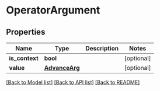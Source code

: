 # OperatorArgument

## Properties
Name | Type | Description | Notes
------------ | ------------- | ------------- | -------------
**is_context** | **bool** |  | [optional] 
**value** | [**AdvanceArg**](AdvanceArg.md) |  | [optional] 

[[Back to Model list]](README.md#documentation-for-models) [[Back to API list]](../README.md#documentation-for-api-endpoints) [[Back to README]](../README.md)


